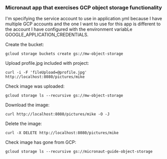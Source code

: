 ### Micronaut app that exercises GCP object storage functionality

I'm specifying the service account to use in application.yml because I have multiple GCP accounts and the one I want to use for this app is different to the account I have configured with the environment variabLe GOOGLE_APPLICATION_CREDENTIALS.

Create the bucket:

`gcloud storage buckets create gs://mw-object-storage`

Upload profile.jpg included with project:

`curl -i -F 'fileUpload=@profile.jpg' http://localhost:8080/pictures/mike`

Check image was uploaded:

`gcloud storage ls --recursive gs://mw-object-storage`

Download the image:

`curl http://localhost:8080/pictures/mike -O -J`

Delete the image:

`curl -X DELETE http://localhost:8080/pictures/mike`

Check image has gone from GCP:

`gcloud storage ls --recursive gs://micronaut-guide-object-storage`